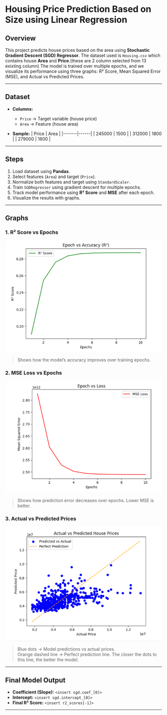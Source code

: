 # Housing Price Prediction Based on Size using Linear Regression

## Overview
This project predicts house prices based on the area using **Stochastic Gradient Descent (SGD) Regressor**. The dataset used is `Housing.csv` which contains house **Area** and **Price**.(these are 2 column selected from 13 exixting column) The model is trained over multiple epochs, and we visualize its performance using three graphs: R² Score, Mean Squared Error (MSE), and Actual vs Predicted Prices.

---

## Dataset
- **Columns:**  
  - `Price` → Target variable (house price)  
  - `Area` → Feature (house area)  

- **Sample:**
| Price | Area |
|-------|------|
| 245000 | 1500 |
| 312000 | 1800 |
| 279000 | 1600 |

---

## Steps
1. Load dataset using **Pandas**.  
2. Select features (`Area`) and target (`Price`).  
3. Normalize both features and target using `StandardScaler`.  
4. Train `SGDRegressor` using gradient descent for multiple epochs.  
5. Track model performance using **R² Score** and **MSE** after each epoch.  
6. Visualize the results with graphs.

---

## Graphs

### 1. R² Score vs Epochs
![R² Score](R2score.png)  
> Shows how the model’s accuracy improves over training epochs. 

### 2. MSE Loss vs Epochs
![MSE Loss](Loss.png)  
> Shows how prediction error decreases over epochs. Lower MSE is better.

### 3. Actual vs Predicted Prices
![Actual vs Predicted](Line.png)  
> Blue dots → Model predictions vs actual prices.  
> Orange dashed line → Perfect prediction line. The closer the dots to this line, the better the model.

---

## Final Model Output
- **Coefficient (Slope):** `<insert sgd.coef_[0]>`  
- **Intercept:** `<insert sgd.intercept_[0]>`  
- **Final R² Score:** `<insert r2_scores[-1]>`  

---
